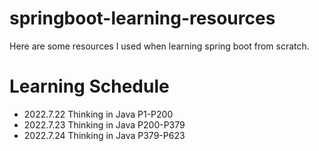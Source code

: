 # springboot-learning-resources
Here are some resources I used when learning spring boot from scratch.
# Learning Schedule
* 2022.7.22 Thinking in Java P1-P200
* 2022.7.23 Thinking in Java P200-P379
* 2022.7.24 Thinking in Java P379-P623